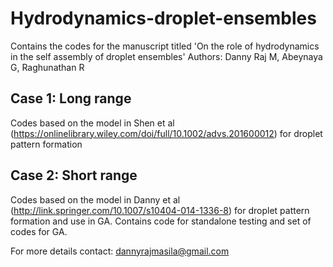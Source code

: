 # Hydrodynamics-droplet-ensembles

Contains the codes for the manuscript titled 'On the role of hydrodynamics in the self assembly of droplet ensembles'
Authors: Danny Raj M, Abeynaya G, Raghunathan R

## Case 1: Long range 
Codes based on the model in Shen et al (https://onlinelibrary.wiley.com/doi/full/10.1002/advs.201600012) for droplet pattern formation 

## Case 2: Short range
Codes based on the model in Danny et al (http://link.springer.com/10.1007/s10404-014-1336-8) for droplet pattern formation and use in GA. Contains code for standalone testing and set of codes for GA.

For more details contact: dannyrajmasila@gmail.com
